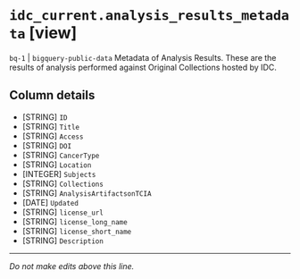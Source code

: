 # `idc_current.analysis_results_metadata` [view]
`bq-1` | `bigquery-public-data`
Metadata of Analysis Results. These are the results of analysis performed against Original Collections hosted by IDC.

## Column details
* [STRING]    `ID`
* [STRING]    `Title`
* [STRING]    `Access`
* [STRING]    `DOI`
* [STRING]    `CancerType`
* [STRING]    `Location`
* [INTEGER]   `Subjects`
* [STRING]    `Collections`
* [STRING]    `AnalysisArtifactsonTCIA`
* [DATE]      `Updated`
* [STRING]    `license_url`
* [STRING]    `license_long_name`
* [STRING]    `license_short_name`
* [STRING]    `Description`

-------------------------------------------------------------------------------
*Do not make edits above this line.*
